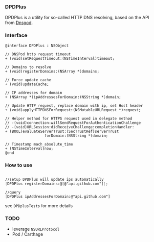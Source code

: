 ### DPDPlus

DPDPlus is a utility for so-called HTTP DNS resolving, based on the API from [Dnspod](https://www.dnspod.cn/httpdns).

### Interface

```objc
@interface DPDPlus : NSObject

// DNSPod http request timeout
+ (void)setRequestTimeout:(NSTimeInterval)timeout;

// Domains to resolve
+ (void)registerDomains:(NSArray *)domains;

// Force update cache
+ (void)updateCache;

// IP addresses for domain
+ (NSArray *)ipAddressesForDomain:(NSString *)domain;

// Update HTTP request, replace domain with ip, set Host header
+ (void)applyHTTPDNSForRequest:(NSMutableURLRequest *)request;

// Helper method for HTTPS request used in delegate method
// -(void)connection:willSendRequestForAuthenticationChallenge
// -(void)URLSession:didReceiveChallenge:completionHandler:
+ (BOOL)evaluateServerTrust:(SecTrustRef)serverTrust
                  forDomain:(NSString *)domain;

// Timestamp mach_absolute_time
+ (NSTimeInterval)now;
@end
```

### How to use

```objc

//setup DPDPlus will update ips automatically
[DPDPlus registerDomains:@[@"api.github.com"]];

//query 
[DPDPlus ipAddressesForDomain:@"api.github.com"]

```

see `DPDplusTests` for more details

### TODO
* leverage `NSURLProtocol`
* Pod / Carthage